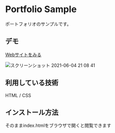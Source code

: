 Portfolio Sample
====

ポートフォリオのサンプルです。

## デモ
[Webサイトをみる](https://tanaka-portfolio-sample.herokuapp.com/)

![スクリーンショット 2021-06-04 21 08 41](https://user-images.githubusercontent.com/85053592/120799069-37a1d700-c579-11eb-883c-6040046e1402.png)

## 利用している技術
HTML / CSS

## インストール方法
そのままindex.htmlをブラウザで開くと閲覧できます
